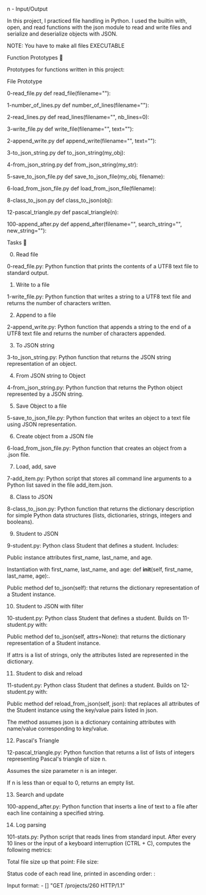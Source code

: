 
n - Input/Output

In this project, I practiced file handling in Python. I used the builtin with, open, and read functions with the json module to read and write files and serialize and deserialize objects with JSON.



NOTE: You have to make all files EXECUTABLE

Function Prototypes 💾

Prototypes for functions written in this project:



File	Prototype

0-read_file.py	def read_file(filename=""):

1-number_of_lines.py	def number_of_lines(filename=""):

2-read_lines.py	def read_lines(filename="", nb_lines=0):

3-write_file.py	def write_file(filename="", text=""):

2-append_write.py	def append_write(filename="", text=""):

3-to_json_string.py	def to_json_string(my_obj):

4-from_json_string.py	def from_json_string(my_str):

5-save_to_json_file.py	def save_to_json_file(my_obj, filename):

6-load_from_json_file.py	def load_from_json_file(filename):

8-class_to_json.py	def class_to_json(obj):

12-pascal_triangle.py	def pascal_triangle(n):

100-append_after.py	def append_after(filename="", search_string="", new_string=""):

Tasks 📃

0. Read file



0-read_file.py: Python function that prints the contents of a UTF8 text file to standard output.

1. Write to a file



1-write_file.py: Python function that writes a string to a UTF8 text file and returns the number of characters written.

2. Append to a file



2-append_write.py: Python function that appends a string to the end of a UTF8 text file and returns the number of characters appended.

3. To JSON string



3-to_json_string.py: Python function that returns the JSON string representation of an object.

4. From JSON string to Object



4-from_json_string.py: Python function that returns the Python object represented by a JSON string.

5. Save Object to a file



5-save_to_json_file.py: Python function that writes an object to a text file using JSON representation.

6. Create object from a JSON file



6-load_from_json_file.py: Python function that creates an object from a .json file.

7. Load, add, save



7-add_item.py: Python script that stores all command line arguments to a Python list saved in the file add_item.json.

8. Class to JSON



8-class_to_json.py: Python function that returns the dictionary description for simple Python data structures (lists, dictionaries, strings, integers and booleans).

9. Student to JSON



9-student.py: Python class Student that defines a student. Includes:

Public instance attributes first_name, last_name, and age.

Instantiation with first_name, last_name, and age: def __init__(self, first_name, last_name, age):.

Public method def to_json(self): that returns the dictionary representation of a Student instance.

10. Student to JSON with filter



10-student.py: Python class Student that defines a student. Builds on 11-student.py with:

Public method def to_json(self, attrs=None): that returns the dictionary representation of a Student instance.

If attrs is a list of strings, only the attributes listed are represented in the dictionary.

11. Student to disk and reload



11-student.py: Python class Student that defines a student. Builds on 12-student.py with:

Public method def reload_from_json(self, json): that replaces all attributes of the Student instance using the key/value pairs listed in json.

The method assumes json is a dictionary containing attributes with name/value corresponding to key/value.

12. Pascal's Triangle



12-pascal_triangle.py: Python function that returns a list of lists of integers representing Pascal's triangle of size n.

Assumes the size parameter n is an integer.

If n is less than or equal to 0, returns an empty list.

13. Search and update



100-append_after.py: Python function that inserts a line of text to a file after each line containing a specified string.

14. Log parsing



101-stats.py: Python script that reads lines from standard input. After every 10 lines or the input of a keyboard interruption (CTRL + C), computes the following metrics:

Total file size up that point: File size: <total size>

Status code of each read line, printed in ascending order: <status code>: <number>

Input format: <IP Address> - [<date>] "GET /projects/260 HTTP/1.1" <status code> <file size>

